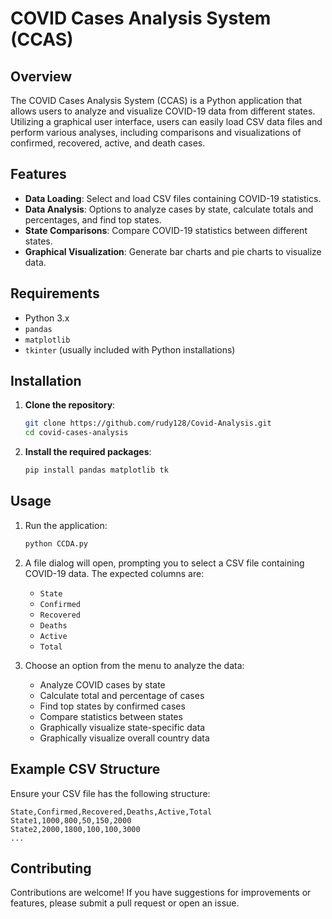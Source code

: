 # COVID Cases Analysis System (CCAS)

## Overview

The COVID Cases Analysis System (CCAS) is a Python application that allows users to analyze and visualize COVID-19 data from different states. Utilizing a graphical user interface, users can easily load CSV data files and perform various analyses, including comparisons and visualizations of confirmed, recovered, active, and death cases.

## Features

- **Data Loading**: Select and load CSV files containing COVID-19 statistics.
- **Data Analysis**: Options to analyze cases by state, calculate totals and percentages, and find top states.
- **State Comparisons**: Compare COVID-19 statistics between different states.
- **Graphical Visualization**: Generate bar charts and pie charts to visualize data.

## Requirements

- Python 3.x
- `pandas`
- `matplotlib`
- `tkinter` (usually included with Python installations)

## Installation

1. **Clone the repository**:

   ```bash
   git clone https://github.com/rudy128/Covid-Analysis.git
   cd covid-cases-analysis
   ```

2. **Install the required packages**:

   ```bash
   pip install pandas matplotlib tk
   ```

## Usage

1. Run the application:

   ```bash
   python CCDA.py
   ```

2. A file dialog will open, prompting you to select a CSV file containing COVID-19 data. The expected columns are:
   - `State`
   - `Confirmed`
   - `Recovered`
   - `Deaths`
   - `Active`
   - `Total`

3. Choose an option from the menu to analyze the data:
   - Analyze COVID cases by state
   - Calculate total and percentage of cases
   - Find top states by confirmed cases
   - Compare statistics between states
   - Graphically visualize state-specific data
   - Graphically visualize overall country data

## Example CSV Structure

Ensure your CSV file has the following structure:

```csv
State,Confirmed,Recovered,Deaths,Active,Total
State1,1000,800,50,150,2000
State2,2000,1800,100,100,3000
...
```

## Contributing

Contributions are welcome! If you have suggestions for improvements or features, please submit a pull request or open an issue.
